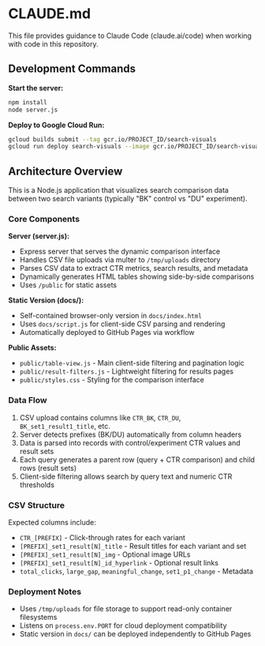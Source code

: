 # CLAUDE.md

This file provides guidance to Claude Code (claude.ai/code) when working with code in this repository.

## Development Commands

**Start the server:**
```bash
npm install
node server.js
```

**Deploy to Google Cloud Run:**
```bash
gcloud builds submit --tag gcr.io/PROJECT_ID/search-visuals
gcloud run deploy search-visuals --image gcr.io/PROJECT_ID/search-visuals --platform managed --region REGION --allow-unauthenticated
```

## Architecture Overview

This is a Node.js application that visualizes search comparison data between two search variants (typically "BK" control vs "DU" experiment).

### Core Components

**Server (server.js):**
- Express server that serves the dynamic comparison interface
- Handles CSV file uploads via multer to `/tmp/uploads` directory
- Parses CSV data to extract CTR metrics, search results, and metadata
- Dynamically generates HTML tables showing side-by-side comparisons
- Uses `/public` for static assets

**Static Version (docs/):**
- Self-contained browser-only version in `docs/index.html`
- Uses `docs/script.js` for client-side CSV parsing and rendering
- Automatically deployed to GitHub Pages via workflow

**Public Assets:**
- `public/table-view.js` - Main client-side filtering and pagination logic
- `public/result-filters.js` - Lightweight filtering for results pages
- `public/styles.css` - Styling for the comparison interface

### Data Flow

1. CSV upload contains columns like `CTR_BK`, `CTR_DU`, `BK_set1_result1_title`, etc.
2. Server detects prefixes (BK/DU) automatically from column headers
3. Data is parsed into records with control/experiment CTR values and result sets
4. Each query generates a parent row (query + CTR comparison) and child rows (result sets)
5. Client-side filtering allows search by query text and numeric CTR thresholds

### CSV Structure

Expected columns include:
- `CTR_[PREFIX]` - Click-through rates for each variant
- `[PREFIX]_set1_result[N]_title` - Result titles for each variant and set
- `[PREFIX]_set1_result[N]_img` - Optional image URLs
- `[PREFIX]_set1_result[N]_id_hyperlink` - Optional result links
- `total_clicks`, `large_gap`, `meaningful_change`, `set1_p1_change` - Metadata

### Deployment Notes

- Uses `/tmp/uploads` for file storage to support read-only container filesystems
- Listens on `process.env.PORT` for cloud deployment compatibility
- Static version in `docs/` can be deployed independently to GitHub Pages